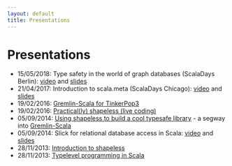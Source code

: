 ```yaml
---
layout: default
title: Presentations
---
```


<div id="presentations">
  <h1>Presentations</h1>

  <ul>
    <li> 15/05/2018: Type safety in the world of graph databases (ScalaDays Berlin): <a href="https://www.youtube.com/watch?v=XIYBbJhhd9k">video</a> and <a href="2018-05-16-gremlin-scaladays">slides</a></li>
    <li> 21/04/2017: Introduction to scala.meta (ScalaDays Chicago): <a href="https://www.youtube.com/watch?v=l88-ljjtLO0">video</a> and <a href="2017-04-22-scalameta-scaladays">slides</a></li>
    <li> 19/02/2016: <a href="2016-02-19-graphdbs">Gremlin-Scala for TinkerPop3</a></li>
    <li> 19/02/2016: <a href="2016-02-19-shapeless.md">Practical(ly) shapeless (live coding)</a></li>
    <li> 05/09/2014: <a href="2014-09-05-shapeless-scaladays">Using shapeless to build a cool typesafe library</a> - a segway into <a href="https://github.com/mpollmeier/gremlin-scala">Gremlin-Scala</a></li>
    <li> 05/09/2014: Slick for relational database access in Scala: 
      <a href="https://www.youtube.com/watch?v=ciyjJLYIySY">video</a> and
      <a href="2014-09-05-slick-scaladays">slides</a></li>
    <li> 28/11/2013: <a href="2013-11-28-shapeless-intro">Introduction to shapeless</a></li>
    <li> 28/11/2013: <a href="2013-11-28-typelevel-programming-scala">Typelevel programming in Scala</a></li>
  </ul>

</div>


